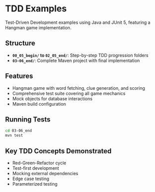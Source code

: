 # TDD Examples

Test-Driven Development examples using Java and JUnit 5, featuring a Hangman game implementation.

## Structure

- **`00_05_begin/` to `02_05_end/`**: Step-by-step TDD progression folders
- **`03-06_end/`**: Complete Maven project with final implementation

## Features

- Hangman game with word fetching, clue generation, and scoring
- Comprehensive test suite covering all game mechanics
- Mock objects for database interactions
- Maven build configuration

## Running Tests

```bash
cd 03-06_end
mvn test
```

## Key TDD Concepts Demonstrated

- Red-Green-Refactor cycle
- Test-first development
- Mocking external dependencies
- Edge case testing
- Parameterized testing
